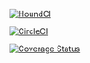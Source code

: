 [![HoundCI](https://img.shields.io/badge/style--blue.svg?label=HoundCI&logo=eslint&style=flat)](https://houndci.com)

[![CircleCI](https://dl.circleci.com/status-badge/img/gh/atlp-rwanda/falcons-ec-be/tree/ch-coveralls-circleci-184637235.svg?style=svg)](https://dl.circleci.com/status-badge/redirect/gh/atlp-rwanda/falcons-ec-be/tree/ch-coveralls-circleci-184637235)

[![Coverage Status](https://coveralls.io/repos/github/atlp-rwanda/falcons-ec-be/badge.svg?branch=ch-coveralls-circleci-184637235)](https://coveralls.io/github/atlp-rwanda/falcons-ec-be?branch=ch-coveralls-circleci-184637235)